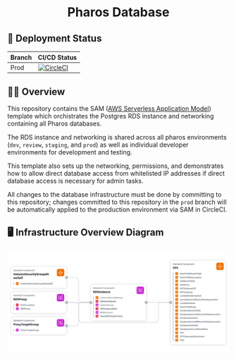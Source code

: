 <h1 align="center">
  Pharos Database
</h1>

## 🚀 Deployment Status

| Branch  | CI/CD Status                                                                                                                                                                                                                                                                       |
| ------- | ---------------------------------------------------------------------------------------------------------------------------------------------------------------------------------------------------------------------------------------------------------------------------------- |
| Prod    | [![CircleCI](https://dl.circleci.com/status-badge/img/circleci/39PL8myokkHY7obZPJeFEC/Cr5VZbHxzAnKKxeDWwJBR7/tree/prod.svg?style=svg)](https://dl.circleci.com/status-badge/redirect/circleci/39PL8myokkHY7obZPJeFEC/Cr5VZbHxzAnKKxeDWwJBR7/tree/prod) |

## 👩‍💻 Overview

This repository contains the SAM ([AWS Serverless Application Model](https://aws.amazon.com/serverless/sam/)) 
template which orchistrates the Postgres RDS instance and networking containing all Pharos databases.

The RDS instance and networking is shared across all pharos environments 
(`dev`, `review`, `staging`, and `prod`) as well as individual developer
environments for development and testing. 

This template also sets up the networking, permissions, and demonstrates 
how to allow direct database access from whitelisted IP addresses if 
direct database access is necessary for admin tasks. 

All changes to the database infrastructure must be done by committing to
this repository; changes committed to this repository in the `prod` branch
will be automatically applied to the production environment via SAM in CircleCI.

## 🖥 Infrastructure Overview Diagram

![Overview diagram](https://github.com/viralemergence/pharos-database/blob/prod/img/pharos-database-highlevel.png)



